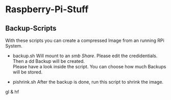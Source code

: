 # Raspberry-Pi-Stuff

## Backup-Scripts

With these scripts you can create a compressed Image from an running RPi System.

- backup.sh
  Will mount to an _smb Share_. Please edit the credidentials.  
  Then a dd Backup will be created.  
  Please have a look inside the script. You can choose how much Backups will be stored.

- pishrink.sh
  After the backup is done, run this script to shrink the image.

gl & hf
